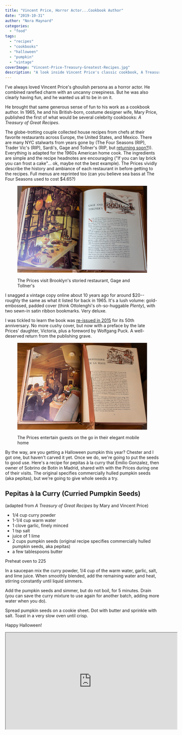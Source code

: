 ```yaml
---
title: "Vincent Price, Horror Actor...Cookbook Author"
date: "2019-10-31"
author: "Nora Maynard"
categories: 
  - "food"
tags: 
  - "recipes"
  - "cookbooks"
  - "halloween"
  - "pumpkin"
  - "vintage"
coverImage: "Vincent-Price-Treasury-Greatest-Recipes.jpg"
description: "A look inside Vincent Price's classic cookbook, A Treasury of Great Recipes."
---
```


I've always loved Vincent Price's ghoulish persona as a horror actor. He combined rarefied charm with an uncanny creepiness. But he was also clearly having fun, and he wanted us all to be in on it.

He brought that same generous sense of fun to his work as a cookbook author. In 1965, he and his British-born, costume designer wife, Mary Price, published the first of what would be several celebrity cookbooks: _A Treasury of Great Recipes_.

The globe-trotting couple collected house recipes from chefs at their favorite restaurants across Europe, the United States, and Mexico. There are many NYC stalwarts from years gone by (The Four Seasons (RIP), Trader Vic's (RIP), Sardi's, Gage and Tollner's (RIP, but [returning soon?](https://gageandtollner.com/))). Everything is adapted for the 1960s American home cook. The ingredients are simple and the recipe headnotes are encouraging ("If you can lay brick you can frost a cake"... ok, maybe not the best example). The Prices vividly describe the history and ambiance of each restaurant in before getting to the recipes. Full menus are reprinted too (can you believe sea bass at The Four Seasons used to cost $4.65?)

<figure>

![Vincent Price Cookbook Gage and Tollner's](images/Vincent-Price-Cookbook-Gage-Tollners.jpg)

<figcaption>

The Prices visit Brooklyn's storied restaurant, Gage and Tollner's

</figcaption>

</figure>

I snagged a vintage copy online about 10 years ago for around $20--roughly the same as what it listed for back in 1965. It's a lush volume: gold-embossed, padded cover (think Ottolenghi's oh-so-huggable _Plenty_), with two sewn-in satin ribbon bookmarks. Very deluxe.

I was tickled to learn the book was [re-issued in 2015](https://www.amazon.com/Treasury-Great-Recipes-50th-Anniversary/dp/1606600729/ref=sr_1_1?crid=19W1N82EGQE6R&keywords=vincent+price+treasury+recipes&qid=1572477189&sprefix=vincent+price+trea%2Caps%2C248&sr=8-1) for its 50th anniversary. No more cushy cover, but now with a preface by the late Prices' daughter, Victoria, plus a foreword by Wolfgang Puck. A well-deserved return from the publishing grave.

<figure>

![Vincent Price Cookbook Mobile Home Entertaining](images/Vincent-Price-Cookbook-Mobile-Home-Entertaining.jpg)

<figcaption>

The Prices entertain guests on the go in their elegant mobile home

</figcaption>

</figure>

By the way, are you getting a Halloween pumpkin this year? Chester and I got one, but haven't carved it yet. Once we do, we're going to put the seeds to good use. Here's a recipe for pepitas à la curry that Emilio Gonzalez, then owner of Sobrino de Botín in Madrid, shared with with the Prices during one of their visits. The original specifies commercially hulled pumpkin seeds (aka pepitas), but we're going to give whole seeds a try.

## **Pepitas** à **la Curry (Curried Pumpkin Seeds**)

(adapted from _A Treasury of Great Recipes_ by Mary and Vincent Price)

- 1/4 cup curry powder
- 1-1/4 cup warm water
- 1 clove garlic, finely minced
- 1 tsp salt
- juice of 1 lime
- 2 cups pumpkin seeds (original recipe specifies commercially hulled pumpkin seeds, aka pepitas)
- a few tablespoons butter

Preheat oven to 225

In a saucepan mix the curry powder, 1/4 cup of the warm water, garlic, salt, and lime juice. When smoothly blended, add the remaining water and heat, stirring constantly until liquid simmers.

Add the pumpkin seeds and simmer, but do not boil, for 5 minutes. Drain (you can save the curry mixture to use again for another batch, adding more water when you do).

Spread pumpkin seeds on a cookie sheet. Dot with butter and sprinkle with salt. Toast in a very slow oven until crisp.

Happy Halloween!

<iframe width="560" height="315" src="https://www.youtube.com/embed/F9Kkg1A6hcA" allowfullscreen></iframe>
